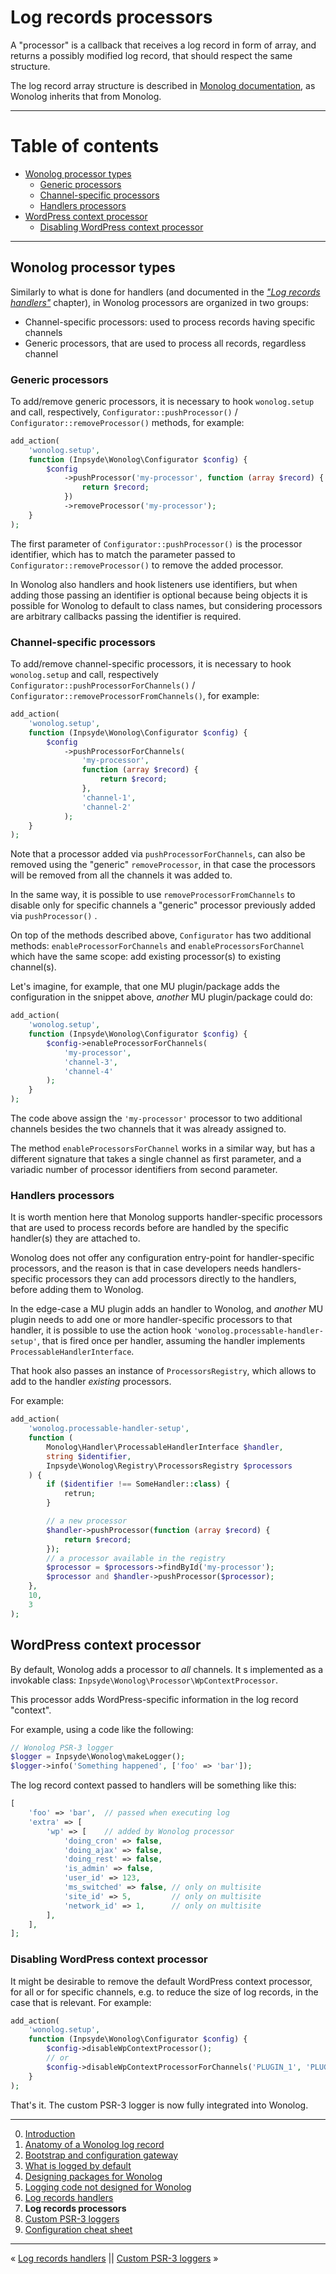 # Log records processors

A "processor" is a callback that receives a log record in form of array, and returns a possibly modified log record, that should respect the same structure.

The log record array structure is described in [Monolog documentation](https://seldaek.github.io/monolog/doc/message-structure.html), as Wonolog inherits that from Monolog.

---

# Table of contents

- [Wonolog processor types](#wonolog-processor-types)
  - [Generic processors](#generic-processors)
  - [Channel-specific processors](#channel-specific-processors)
  - [Handlers processors](#handlers-processors)
- [WordPress context processor](#wordpress-context-processor)
  - [Disabling WordPress context processor](#disabling-wordpress-context-processor)

---

## Wonolog processor types

Similarly to what is done for handlers (and documented in the [*"Log records handlers"*](./06-log-records-handlers.md) chapter), in Wonolog processors are organized in two groups:

- Channel-specific processors: used to process records having specific channels
- Generic processors, that are used to process all records, regardless channel

### Generic processors

To add/remove generic processors, it is necessary to hook `wonolog.setup` and call, respectively, `Configurator::pushProcessor()` / `Configurator::removeProcessor()` methods, for example:

```php
add_action(
    'wonolog.setup',
    function (Inpsyde\Wonolog\Configurator $config) {
        $config
            ->pushProcessor('my-processor', function (array $record) {
                return $record;
            })
            ->removeProcessor('my-processor');
    }
);
```

The first parameter of `Configurator::pushProcessor()` is the processor identifier, which has to match the parameter passed to `Configurator::removeProcessor()` to remove the added processor.

In Wonolog also handlers and hook listeners use identifiers, but when adding those passing an identifier is optional because being objects it is possible for Wonolog to default to class names, but considering processors are arbitrary callbacks passing the identifier is required.

### Channel-specific processors

To add/remove channel-specific processors, it is necessary to hook `wonolog.setup` and call, respectively `Configurator::pushProcessorForChannels()` / `Configurator::removeProcessorFromChannels()`, for example:

```php
add_action(
    'wonolog.setup',
    function (Inpsyde\Wonolog\Configurator $config) {
        $config
            ->pushProcessorForChannels(
            	'my-processor',
            	function (array $record) {
                	return $record;
            	},
            	'channel-1',
            	'channel-2'
        	);
    }
);
```

Note that a processor added via `pushProcessorForChannels`, can also be removed using the "generic" `removeProcessor`, in that case the processors will be removed from all the channels it was added to.

In the same way, it is possible to use `removeProcessorFromChannels` to disable only for specific channels a "generic" processor previously added via `pushProcessor()` .

On top of the methods described above, `Configurator` has two additional methods: `enableProcessorForChannels` and `enableProcessorsForChannel` which have the same scope: add existing processor(s) to existing channel(s).

Let's imagine, for example, that one MU plugin/package adds the configuration in the snippet above, *another* MU plugin/package could do:

```php
add_action(
    'wonolog.setup',
    function (Inpsyde\Wonolog\Configurator $config) {
        $config->enableProcessorForChannels(
            'my-processor',
            'channel-3',
            'channel-4'
        );
    }
);
```

The code above assign the `'my-processor'` processor to two additional channels besides the two channels that it was already assigned to.

The method `enableProcessorsForChannel` works in a similar way, but has a different signature that takes a single channel as first parameter, and a variadic number of processor identifiers from second parameter.

### Handlers processors

It is worth mention here that Monolog supports handler-specific processors that are used to process records before are handled by the specific handler(s) they are attached to.

Wonolog does not offer any configuration entry-point for handler-specific processors, and the reason is that in case developers needs handlers-specific processors they can add processors directly to the handlers, before adding them to Wonolog.

In the edge-case a MU plugin adds an handler to Wonolog, and _another_ MU plugin needs to add one or more handler-specific processors to that handler, it is possible to use the action hook `'wonolog.processable-handler-setup'`, that is fired once per handler, assuming the handler implements `ProcessableHandlerInterface`.

That hook also passes an instance of `ProcessorsRegistry`, which allows to add to the handler _existing_ processors.

For example:

```php
add_action(
    'wonolog.processable-handler-setup',
    function (
        Monolog\Handler\ProcessableHandlerInterface $handler,
        string $identifier,
        Inpsyde\Wonolog\Registry\ProcessorsRegistry $processors
    ) {
        if ($identifier !== SomeHandler::class) {
            retrun;
        }

        // a new processor
        $handler->pushProcessor(function (array $record) {
            return $record;
		});
        // a processor available in the registry
        $processor = $processors->findById('my-processor');
        $processor and $handler->pushProcessor($processor);
    },
    10,
    3
);
```


## WordPress context processor

By default, Wonolog adds a processor to *all* channels. It s implemented as a invokable class: `Inpsyde\Wonolog\Processor\WpContextProcessor`.

This processor adds WordPress-specific information in the log record "context".

For example, using a code like the following:

```php
// Wonolog PSR-3 logger
$logger = Inpsyde\Wonolog\makeLogger();
$logger->info('Something happened', ['foo' => 'bar']);
```

The log record context passed to handlers will be something like this:

```php
[
    'foo' => 'bar',  // passed when executing log
    'extra' => [
        'wp' => [    // added by Wonolog processor
            'doing_cron' => false,
            'doing_ajax' => false,
            'doing_rest' => false,
            'is_admin' => false,
            'user_id' => 123,
            'ms_switched' => false, // only on multisite
            'site_id' => 5,         // only on multisite
            'network_id' => 1,      // only on multisite
        ],
    ],
];
```

### Disabling WordPress context processor

It might be desirable to remove the default WordPress context processor, for all or for specific channels, e.g. to reduce the size of log records, in the case that is relevant. For example:

```php
add_action(
    'wonolog.setup',
    function (Inpsyde\Wonolog\Configurator $config) {
        $config->disableWpContextProcessor();
        // or
        $config->disableWpContextProcessorForChannels('PLUGIN_1', 'PLUGIN_2');
    }
);
```
That's it. The custom PSR-3 logger is now fully integrated into Wonolog.




---

0. [Introduction](./00-introduction.md)
1. [Anatomy of a Wonolog log record](./01-anatomy-of-a-wonolog-log-record.md)
2. [Bootstrap and configuration gateway](./02-bootstrap-and-configuration-gateway.md)
3. [What is logged by default](./03-what-is-logged-by-default.md)
4. [Designing packages for Wonolog](./04-designing-packages-for-wonolog.md)
5. [Logging code not designed for Wonolog](./05-logging-code-not-designed-for-wonolog.md)
6. [Log records handlers](./06-log-records-handlers.md)
7. **Log records processors**
8. [Custom PSR-3 loggers](./08-custom-psr-3-loggers.md)
9. [Configuration cheat sheet](./09-configuration-cheat-sheet.md)

---

« [Log records handlers](./06-log-records-handlers.md) || [Custom PSR-3 loggers](./08-custom-psr-3-loggers.md) »
